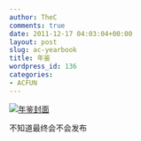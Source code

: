 ```yaml
---
author: TheC
comments: true
date: 2011-12-17 04:03:04+00:00
layout: post
slug: ac-yearbook
title: 年鉴
wordpress_id: 136
categories:
- ACFUN
---
```


[![年鉴封面](http://thec.me/wp-content/uploads/2011/12/45QNC6S@YUJWDIAC96S@LI-239x300.jpg)](http://thec.me/wp-content/uploads/2011/12/45QNC6S@YUJWDIAC96S@LI.jpg)

不知道最终会不会发布
